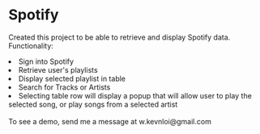 # Spotify

Created this project to be able to retrieve and display Spotify data. 
Functionality: 
  <li>Sign into Spotify</li>
  <li>Retrieve user's playlists</li>
  <li>Display selected playlist in table</li>
  <li>Search for Tracks or Artists</li>
  <li>Selecting table row will display a popup that will allow user to play the selected song, or play songs from a selected artist</li>
<br />
To see a demo, send me a message at w.kevnloi@gmail.com
